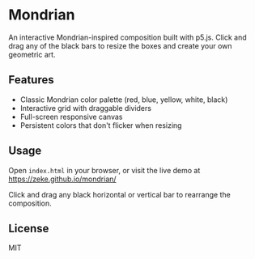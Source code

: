# Mondrian

An interactive Mondrian-inspired composition built with p5.js. Click and drag any of the black bars to resize the boxes and create your own geometric art.

## Features

- Classic Mondrian color palette (red, blue, yellow, white, black)
- Interactive grid with draggable dividers
- Full-screen responsive canvas
- Persistent colors that don't flicker when resizing

## Usage

Open `index.html` in your browser, or visit the live demo at https://zeke.github.io/mondrian/

Click and drag any black horizontal or vertical bar to rearrange the composition.

## License

MIT
